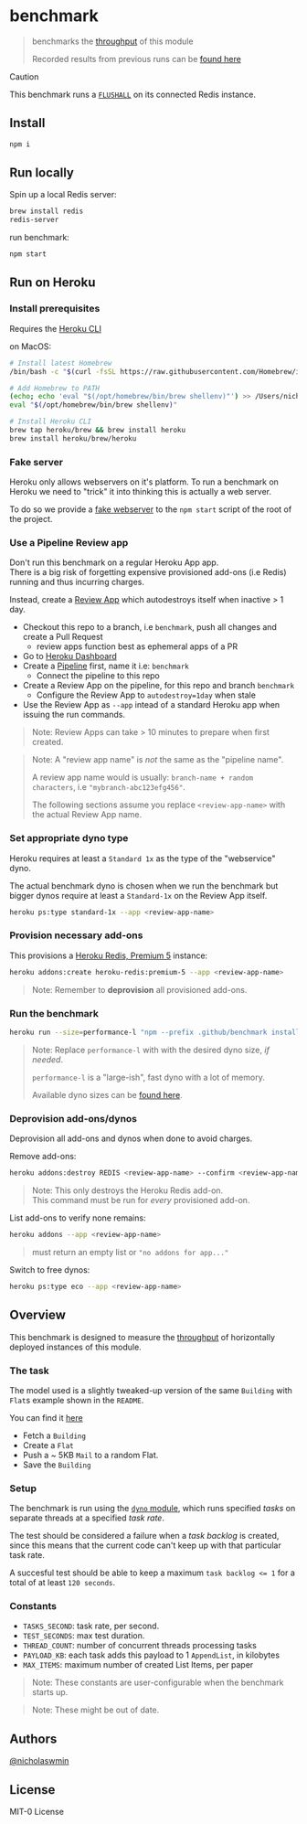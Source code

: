 # benchmark

> benchmarks the [throughput][throughput] of this module
>
> Recorded results from previous runs can be [found here][results]

> [!CAUTION]
> This benchmark runs a [`FLUSHALL`][flushall] on its connected Redis instance.

## Install

```bash
npm i
```

## Run locally

Spin up a local Redis server:

```bash
brew install redis
redis-server
```

run benchmark:

```bash
npm start
```

## Run on Heroku

### Install prerequisites

Requires the [Heroku CLI][heroku-cli]

on MacOS:

```bash
# Install latest Homebrew
/bin/bash -c "$(curl -fsSL https://raw.githubusercontent.com/Homebrew/install/HEAD/install.sh)"

# Add Homebrew to PATH
(echo; echo 'eval "$(/opt/homebrew/bin/brew shellenv)"') >> /Users/nicholaswmin/.bash_profile
eval "$(/opt/homebrew/bin/brew shellenv)"

# Install Heroku CLI
brew tap heroku/brew && brew install heroku
brew install heroku/brew/heroku
```

### Fake server

Heroku only allows webservers on it's platform. To run a benchmark on Heroku
we need to "trick" it into thinking this is actually a web server.

To do so we provide a [fake webserver][fake-server] to the `npm start`
script of the root of the project.

### Use a Pipeline Review app

Don't run this benchmark on a regular Heroku App app.\
There is a big risk of forgetting expensive provisioned add-ons (i.e Redis)
running and thus incurring charges.

Instead, create a [Review App][review-app] which autodestroys itself
when inactive > 1 day.

- Checkout this repo to a branch, i.e `benchmark`, push all changes
  and create a Pull Request
  - review apps function best as ephemeral apps of a PR
- Go to [Heroku Dashboard][heroku-dash]
- Create a [Pipeline][pipeline] first, name it i.e: `benchmark`
  - Connect the pipeline to this repo
- Create a Review App on the pipeline, for this repo and branch `benchmark`
  - Configure the Review App to `autodestroy=1day` when stale
- Use the Review App as `--app` intead of a standard Heroku app when issuing
  the run commands.

> Note: Review Apps can take > 10 minutes to prepare when first created.

> Note: A "review app name" is *not* the same as the "pipeline name". 
>
> A review app name would is usually: `branch-name + random characters`, 
> i.e `"mybranch-abc123efg456"`.
>
> The following sections assume you replace `<review-app-name>` with the 
> actual Review App name.
 
### Set appropriate dyno type

Heroku requires at least a `Standard 1x` as the type of the "webservice" dyno.

The actual benchmark dyno is chosen when we run the benchmark but bigger dynos
require at least a `Standard-1x` on the Review App itself.

```bash
heroku ps:type standard-1x --app <review-app-name>
```

### Provision necessary add-ons

This provisions a [Heroku Redis, Premium 5][redis-plans] instance:

```bash
heroku addons:create heroku-redis:premium-5 --app <review-app-name>
```

> Note: Remember to **deprovision** all provisioned add-ons.

### Run the benchmark

```bash
heroku run --size=performance-l "npm --prefix .github/benchmark install --omit=dev && npm --prefix .github/benchmark start" --app <review-app-name>
```

> Note: Replace `performance-l` with with the desired dyno size, *if needed*.  
>
> `performance-l` is a "large-ish", fast dyno with a lot of memory.  
>
> Available dyno sizes can be [found here][dynos].

### Deprovision add-ons/dynos

Deprovision all add-ons and dynos when done to avoid charges.

Remove add-ons:

```bash
heroku addons:destroy REDIS <review-app-name> --confirm <review-app-name>
```

> Note: This only destroys the Heroku Redis add-on.  
> This command must be run for *every* provisioned add-on.

List add-ons to verify none remains:

```bash
heroku addons --app <review-app-name>
```

> must return an empty list or `"no addons for app..."`

Switch to free dynos:

```bash
heroku ps:type eco --app <review-app-name>
```

## Overview

This benchmark is designed to measure the [throughput][throughput]
of horizontally deployed instances of this module.

### The task

The model used is a slightly tweaked-up version of the same `Building` with
`Flat`s example shown in the `README`.

You can find it [here][test-data]

- Fetch a `Building`
- Create a `Flat`
- Push a ~ 5KB `Mail` to a random Flat.
- Save the `Building`

### Setup

The benchmark is run using the [`dyno` module][dyno-module], which runs
specified *tasks* on separate threads at a specified *task rate*.

The test should be considered a failure when a *task backlog* is created,
since this means that the current code can't keep up with that particular
task rate.

A succesful test should be able to keep a maximum `task backlog <= 1`
for a total of at least `120 seconds`.

### Constants

- `TASKS_SECOND`: task rate, per second.
- `TEST_SECONDS`: max test duration.
- `THREAD_COUNT`: number of concurrent threads processing tasks
- `PAYLOAD_KB`: each task adds this payload to 1 `AppendList`, in kilobytes
- `MAX_ITEMS`: maximum number of created List Items, per paper

> Note: These constants are user-configurable when the benchmark starts up.

> Note: These might be out of date.

## Authors

[@nicholaswmin][nicholaswmin]

## License

MIT-0 License

[round-robin]: https://en.wikipedia.org/wiki/Round-robin_scheduling
[child_process]: https://nodejs.org/api/child_process.html
[fork]: https://nodejs.org/api/child_process.html#child_processforkmodulepath-args-options
[nicholaswmin]: https://github.com/nicholaswmin
[flushall]: https://redis.io/docs/latest/commands/flushall/
[throughput]: https://en.wikipedia.org/wiki/Network_throughput
[dynos]: https://devcenter.heroku.com/articles/limits#dynos
[fake-server]: bench/fake-server.js
[test-data]: /test/util/model/index.js
[results]: results/
[heroku-cli]: https://devcenter.heroku.com/articles/heroku-cli
[heroku-dash]: https://dashboard.heroku.com/apps
[heroku-redis]: https://devcenter.heroku.com/articles/heroku-redis
[redis-plans]: https://elements.heroku.com/addons/heroku-redis#pricing
[review-app]: https://devcenter.heroku.com/articles/github-integration-review-apps
[pipeline]: https://devcenter.heroku.com/articles/pipelines
[dyno-module]: lib/dyno
